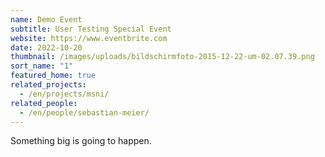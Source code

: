 ```yaml
---
name: Demo Event
subtitle: User Testing Special Event
website: https://www.eventbrite.com
date: 2022-10-20
thumbnail: /images/uploads/bildschirmfoto-2015-12-22-um-02.07.39.png
sort_name: "1"
featured_home: true
related_projects:
  - /en/projects/msni/
related_people:
  - /en/people/sebastian-meier/
---
```

Something big is going to happen.